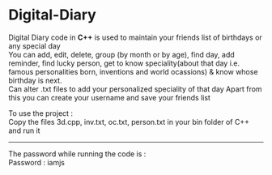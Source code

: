# Digital-Diary
Digital Diary code in <b>C++</b> is used to maintain your friends list of birthdays or any special day<br>
You can add, edit, delete, group (by month or by age), find day, add reminder, find lucky person, get to know speciality(about
that day i.e. famous personalities born, inventions and world ocassions) & know whose birthday is next.
<br>Can alter .txt files to add your personalized speciality of that day
Apart from this you can create your username and save your friends list<br>

To use the project :<br>
Copy the files 3d.cpp, inv.txt, oc.txt, person.txt in your bin folder of C++ and run it
 <hr> 
The password while running the code is : <br>
Password : iamjs
